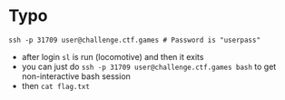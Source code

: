 # Typo

```shell
ssh -p 31709 user@challenge.ctf.games # Password is "userpass"
```

- after login `sl` is run (locomotive) and then it exits
- you can just do `ssh -p 31709 user@challenge.ctf.games bash` to get non-interactive bash session
- then `cat flag.txt`

